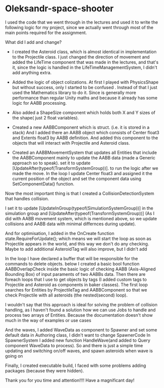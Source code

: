 # Oleksandr-space-shooter
 
I used the code that we went through in the lectures and used it to write the following logic for my project, since we actually went through most of the main points required for the assignment. 

What did I add and change?
- I created the Asteroid class, which is almost identical in implementation to the Projectile class. I just changed the direction of movement and added the LifeTime component that was made in the lectures, and that's it, since the logic is handled in the LifeTimeManagementSystem, I didn't add anything extra.

- Added the logic of object colizations. At first I played with PhysicsShape but without success, only I started to be confused . Instead of that I just used the Mathematics library to do it. Since is generally more performance than regular Unity maths and because it already has some logic for AABB processing.
- Also added a ShapeSize component which holds both X and Y sizes of the shape( just 2 float variables).
- Created a new AABBComponent which is struct. (i.e. it is stored in a stack) And I added there an AABB object which consists of Сenter float3 and Extents float3 by AABB definition.
  And added this component to the objects that will interact with Projectile and Asteroid class.

- Created an AABBMovementSystem that updates all Entities that include the AABBComponent mainly to update the AABB data (made a Generic approach so to speak).
set it to update [UpdateAfter(typeof(TransformSystemGroup))]. to run the logic after we made the move.
In the loop I update Center float3 and assigned it the current position of the object and set the component data using SetComponentData() function.

Now the most important thing is that I created a CollisionDetectionSystem that handles collision.

I set it to update [UpdateInGroup(typeof(SimulationSystemGroup))] in the simulation group and [UpdateAfter(typeof(TransformSystemGroup))]  (As I did with AABB movement system, which is mentioned above, so we update collisions and AABB data with minimal differnces during update).

And for optimisation, I added in the OnCreate function
state.RequireForUpdate<ProjectileTag>();
which means we will start the loop as soon as Projectile appears in the world, and this way we don't do any checking. Maybe to add additional AsteroidTag will also improve, but I didn't add

In the loop I have declared a buffer that will be responsible for the commands to delete objects.
below I created a basic bool function AABBOverlapCheck inside the basic logic of checking AABB (Axis-Aligned Bounding Box) of input paraments of two AABBs data.
Then there are foreach loops that I use to get objects by tags (I added custom tags to Projectile and Asteroid as components in baker classes).
The first loop searches for Entities by ProjectileTag and AABBComponent so that we check Projectile with all asteroids (the nested(second) loop).

I wouldn't say that this approach is ideal for solving the problem of collision handling, as I haven't found a solution how we can use Jobs to handle and process  two arrays of Entities. Because the documentation doesn't show much in the way of examples or use cases


And the waves, I added WaveData as component to Spawner and set some default data in Authoring class, I didn't want to change SpawnerCode
In SpawnerSystem I added new function HandleWave(and added to Query component WaveData to process). So and there is just a simple time updating and switching on/off waves, and spawn asteroids when wave is going on

Finally, I created executable build, I faced with some problems adding packages (because they were hidden).

Thank you for you time and attention!!!!
Have a magnificant day!

